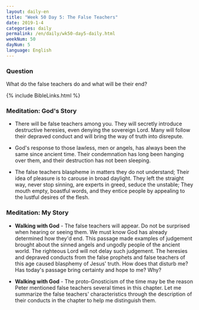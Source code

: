 ```yaml
---
layout: daily-en
title: "Week 50 Day 5: The False Teachers"
date: 2019-1-4 
categories: daily
permalink: /en/daily/wk50-day5-daily.html
weekNum: 50
dayNum: 5
language: English
---
```


### Question     
What do the false teachers do and what will be their end?

{% include BibleLinks.html %} 

### Meditation: God's Story   
+ There will be false teachers among you. They will secretly introduce destructive heresies, even denying the sovereign Lord. Many will follow their depraved conduct and will bring the way of truth into disrepute. 

+ God's response to those lawless, men or angels, has always been the same since ancient time. Their condemnation has long been hanging over them, and their destruction has not been sleeping. 

+ The false teachers blaspheme in matters they do not understand; Their idea of pleasure is to carouse in broad daylight. They left the straight way, never stop sinning, are experts in greed, seduce the unstable; They mouth empty, boastful words, and they entice people by appealing to the lustful desires of the flesh. 

### Meditation: My Story   
+ **Walking with God** - The false teachers will appear. Do not be surprised when hearing or seeing them. We must know God has already determined how they'd end. This passage made examples of judgement brought about the sinned angels and ungodly people of the ancient world. The righteous Lord will not delay such judgement. The heresies and depraved conducts from the false prophets and false teachers of this age caused blasphemy of Jesus' truth. How does that disturb me? Has today's passage bring certainty and hope to me? Why? 

+ **Walking with God** - The proto-Gnosticism of the time may be the reason Peter mentioned false teachers several times in this chapter. Let me summarize the false teachers' characteristics through the description of their conducts in the chapter to help me distinguish them. 
